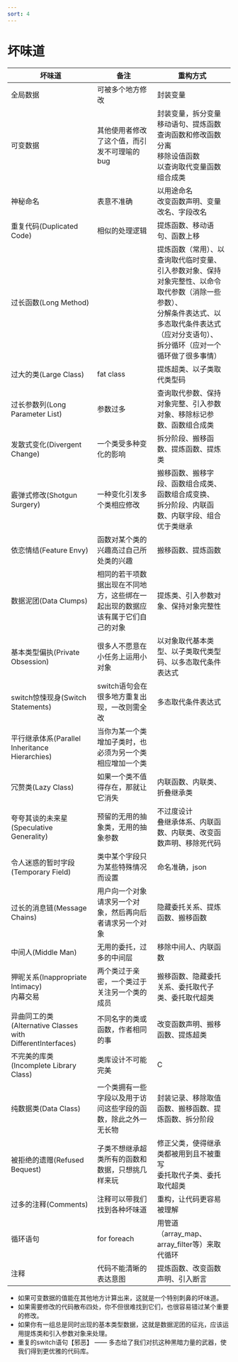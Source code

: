 ```yaml
---
sort: 4
---
```


# 坏味道

| 坏味道 | 备注 | 重构方式 |
| ---- | ---- | ---- |
| 全局数据 | 可被多个地方修改 | 封装变量 |
| 可变数据 | 其他使用者修改了这个值，而引发不可理喻的bug | 封装变量，拆分变量<br>移动语句、提炼函数<br>查询函数和修改函数分离<br>移除设值函数<br>以查询取代变量函数组合成类 |
| 神秘命名 | 表意不准确 | 以用途命名<br>改变函数声明、变量改名、字段改名 |
| 重复代码(Duplicated Code) | 相似的处理逻辑 | 提炼函数、移动语句、函数上移 |
| 过长函数(Long Method) | | 提炼函数（常用）、以查询取代临时变量、<br>引入参数对象、保持对象完整性、以命令取代参数（消除一些参数）、<br>分解条件表达式、以多态取代条件表达式（应对分支语句）、<br>拆分循环（应对一个循环做了很多事情） |
| 过大的类(Large Class) | fat class | 提炼超类、以子类取代类型码 |
| 过长参数列(Long Parameter List) | 参数过多 | 查询取代参数、保持对象完整、引入参数对象、移除标记参数、函数组合成类 |
| 发散式变化(Divergent Change) | 一个类受多种变化的影响 | 拆分阶段、搬移函数、提炼函数、提炼类|
| 霰弹式修改(Shotgun Surgery) | 一种变化引发多个类相应修改 | 搬移函数、搬移字段、函数组合成类、函数组合成变换、<br>拆分阶段、内联函数、内联字段、组合优于类继承 |
| 依恋情结(Feature Envy) | 函数对某个类的兴趣高过自己所处类的兴趣 | 搬移函数、提炼函数 |
| 数据泥团(Data Clumps) | 相同的若干项数据出现在不同地方，这些绑在一起出现的数据应该有属于它们自己的对象 | 提炼类、引入参数对象、保持对象完整性 |
| 基本类型偏执(Private Obsession) | 很多人不愿意在小任务上运用小对象 | 以对象取代基本类型、以子类取代类型码、以多态取代条件表达式 |
| switch惊悚现身(Switch Statements) | switch语句会在很多地方重复出现，一改则需全改 | 多态取代条件表达式 |
| 平行继承体系(Parallel Inheritance Hierarchies) | 当你为某一个类增加子类时，也必须为另一个类相应增加一个类 |  |
| 冗赘类(Lazy Class) | 如果一个类不值得存在，那就让它消失 | 内联函数、内联类、折叠继承类 |
| 夸夸其谈的未来星(Speculative Generality) | 预留的无用的抽象类，无用的抽象参数 | 不过度设计<br>叠继承体系、内联函数、内联类、改变函数声明、移除死代码 |
| 令人迷惑的暂时字段(Temporary Field) | 类中某个字段只为某些特殊情况而设置 | 命名准确，json |
| 过长的消息链(Message Chains) | 用户向一个对象请求另一个对象，然后再向后者请求另一个对象 | 隐藏委托关系、提炼函数、搬移函数 |
| 中间人(Middle Man) | 无用的委托，过多的中间层 | 移除中间人、内联函数 |
| 狎昵关系(Inappropriate Intimacy) <br>内幕交易 | 两个类过于亲密，一个类过于关注另一个类的成员 | 搬移函数、隐藏委托关系、委托取代子类、委托取代超类 |
| 异曲同工的类(Alternative Classes with DifferentInterfaces) | 不同名字的类或函数，作者相同的事 | 改变函数声明、搬移函数、提炼超类 |
| 不完美的库类(Incomplete Library Class) | 类库设计不可能完美 | C |
| 纯数据类(Data Class) | 一个类拥有一些字段以及用于访问这些字段的函数，除此之外一无长物 | 封装记录、移除取值函数、搬移函数、提炼函数、拆分阶段 |
| 被拒绝的遗赠(Refused Bequest) | 子类不想继承超类所有的函数和数据，只想挑几样来玩 | 修正父类，使得继承类都被用到且不被重写<br>委托取代子类、委托取代超类 |
| 过多的注释(Comments) | 注释可以带我们找到各种坏味道 | 重构，让代码更容易被理解 |
| 循环语句 | for foreach | 用管道（array_map、array_filter等）来取代循环 |
| 注释 | 代码不能清晰的表达意图 | 提炼函数、改变函数声明、引入断言 |


* 如果可变数据的值能在其他地方计算出来，这就是一个特别刺鼻的坏味道。
* 如果需要修改的代码散布四处，你不但很难找到它们，也很容易错过某个重要的修改。
* 如果你有一组总是同时出现的基本类型数据，这就是数据泥团的征兆，应该运用提炼类和引入参数对象来处理。
* 重复的switch语句【邪恶】 —— 多态给了我们对抗这种黑暗力量的武器，使我们得到更优雅的代码库。

